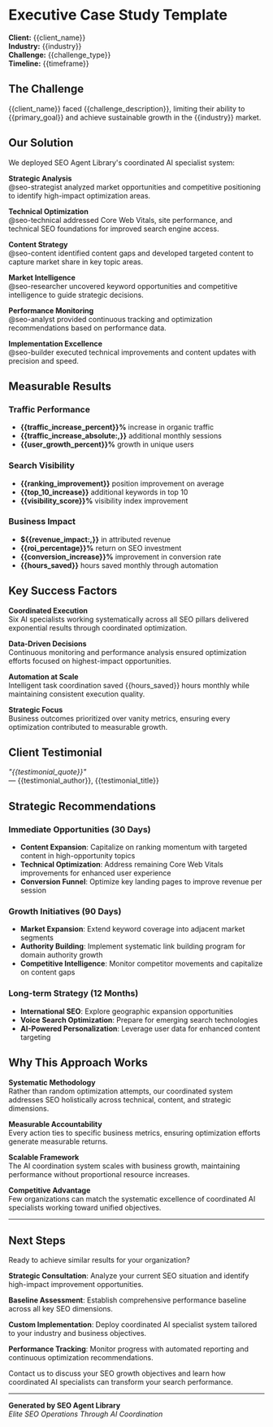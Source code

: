 # Executive Case Study Template
**Client:** {{client_name}}  
**Industry:** {{industry}}  
**Challenge:** {{challenge_type}}  
**Timeline:** {{timeframe}}

## The Challenge
{{client_name}} faced {{challenge_description}}, limiting their ability to {{primary_goal}} and achieve sustainable growth in the {{industry}} market.

## Our Solution
We deployed SEO Agent Library's coordinated AI specialist system:

**Strategic Analysis**  
@seo-strategist analyzed market opportunities and competitive positioning to identify high-impact optimization areas.

**Technical Optimization**  
@seo-technical addressed Core Web Vitals, site performance, and technical SEO foundations for improved search engine access.

**Content Strategy**  
@seo-content identified content gaps and developed targeted content to capture market share in key topic areas.

**Market Intelligence**  
@seo-researcher uncovered keyword opportunities and competitive intelligence to guide strategic decisions.

**Performance Monitoring**  
@seo-analyst provided continuous tracking and optimization recommendations based on performance data.

**Implementation Excellence**  
@seo-builder executed technical improvements and content updates with precision and speed.

## Measurable Results

### Traffic Performance
- **{{traffic_increase_percent}}%** increase in organic traffic
- **{{traffic_increase_absolute:,}}** additional monthly sessions  
- **{{user_growth_percent}}%** growth in unique users

### Search Visibility
- **{{ranking_improvement}}** position improvement on average
- **{{top_10_increase}}** additional keywords in top 10
- **{{visibility_score}}%** visibility index improvement

### Business Impact
- **${{revenue_impact:,}}** in attributed revenue
- **{{roi_percentage}}%** return on SEO investment
- **{{conversion_increase}}%** improvement in conversion rate
- **{{hours_saved}}** hours saved monthly through automation

## Key Success Factors

**Coordinated Execution**  
Six AI specialists working systematically across all SEO pillars delivered exponential results through coordinated optimization.

**Data-Driven Decisions**  
Continuous monitoring and performance analysis ensured optimization efforts focused on highest-impact opportunities.

**Automation at Scale**  
Intelligent task coordination saved {{hours_saved}} hours monthly while maintaining consistent execution quality.

**Strategic Focus**  
Business outcomes prioritized over vanity metrics, ensuring every optimization contributed to measurable growth.

## Client Testimonial
*"{{testimonial_quote}}"*  
— {{testimonial_author}}, {{testimonial_title}}

## Strategic Recommendations

### Immediate Opportunities (30 Days)
- **Content Expansion**: Capitalize on ranking momentum with targeted content in high-opportunity topics
- **Technical Optimization**: Address remaining Core Web Vitals improvements for enhanced user experience
- **Conversion Funnel**: Optimize key landing pages to improve revenue per session

### Growth Initiatives (90 Days)  
- **Market Expansion**: Extend keyword coverage into adjacent market segments
- **Authority Building**: Implement systematic link building program for domain authority growth
- **Competitive Intelligence**: Monitor competitor movements and capitalize on content gaps

### Long-term Strategy (12 Months)
- **International SEO**: Explore geographic expansion opportunities
- **Voice Search Optimization**: Prepare for emerging search technologies
- **AI-Powered Personalization**: Leverage user data for enhanced content targeting

## Why This Approach Works

**Systematic Methodology**  
Rather than random optimization attempts, our coordinated system addresses SEO holistically across technical, content, and strategic dimensions.

**Measurable Accountability**  
Every action ties to specific business metrics, ensuring optimization efforts generate measurable returns.

**Scalable Framework**  
The AI coordination system scales with business growth, maintaining performance without proportional resource increases.

**Competitive Advantage**  
Few organizations can match the systematic excellence of coordinated AI specialists working toward unified objectives.

---

## Next Steps
Ready to achieve similar results for your organization?

**Strategic Consultation**: Analyze your current SEO situation and identify high-impact improvement opportunities.

**Baseline Assessment**: Establish comprehensive performance baseline across all key SEO dimensions.

**Custom Implementation**: Deploy coordinated AI specialist system tailored to your industry and business objectives.

**Performance Tracking**: Monitor progress with automated reporting and continuous optimization recommendations.

Contact us to discuss your SEO growth objectives and learn how coordinated AI specialists can transform your search performance.

---

**Generated by SEO Agent Library**  
*Elite SEO Operations Through AI Coordination*